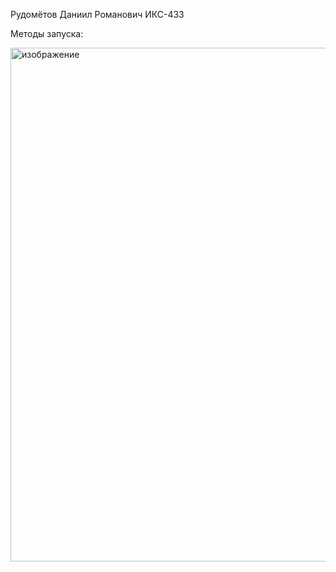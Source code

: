 Рудомётов Даниил Романович ИКС-433


Методы запуска:

<img width="757" height="822" alt="изображение" src="https://github.com/user-attachments/assets/eef22cb9-7540-4eda-ac1e-241c8678c809" />

